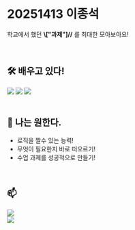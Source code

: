 #  20251413 이종석 

학교에서 했던 **\\["과제"]//** 를 최대한 모아보아요!

<br>

## 🛠️ 배우고 있다!
<img src="https://img.shields.io/badge/C-3776AB?style=for-the-badge&logo=VS&logoColor=white">
<img src="https://img.shields.io/badge/HTML-007396?style=for-the-badge&logo=HTML&logoColor=white">
<img src="https://img.shields.io/badge/Excel-4479A1?style=for-the-badge&logo=Excel&logoColor=white">

<br>
<br>

## 🌱 나는 원한다.
- 로직을 짤수 있는 능력!
- 무엇이 필요한지 바로 떠오르기!
- 수업 과제를 성공적으로 만들기!

<br>

## 📫 
<a href="mailto:[t01071435493@gmail.com]">
  <img src="https://img.shields.io/badge/My Email-EA4335?style=for-the-badge&logo=gmail&logoColor=white">
</a>

<br>

<a href="mailto:[potato1sgood@gwnu.ac.kr]">
  <img src="https://img.shields.io/badge/School Email-0D99FF?style=for-the-badge&logo=gmail&logoColor=white">
</a>
